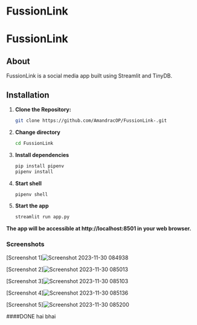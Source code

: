 # FussionLink

# FussionLink

## About
FussionLink is a social media app built using Streamlit and TinyDB.

## Installation

1. **Clone the Repository:**
   ```bash
   git clone https://github.com/AmandracOP/FussionLink-.git
2. **Change directory**
   ```bash
   cd FussionLink
3. **Install dependencies**
   ```bash
   pip install pipenv
   pipenv install
4. **Start shell**
   ```bash
   pipenv shell
5. **Start the app**
   ```bash
   streamlit run app.py
   
**The app will be accessible at http://localhost:8501 in your web browser.**

### Screenshots
[Screenshot 1]![Screenshot 2023-11-30 084938](https://github.com/AmandracOP/FussionLink-/assets/82217000/e9c55082-0f45-4cdb-87cd-5b661230fe07)

[Screenshot 2]![Screenshot 2023-11-30 085013](https://github.com/AmandracOP/FussionLink-/assets/82217000/7176e22f-f6e7-40ca-9ad6-dd0a4377f7de)

[Screenshot 3]![Screenshot 2023-11-30 085103](https://github.com/AmandracOP/FussionLink-/assets/82217000/a1cba709-7ca5-49b3-b579-7367b88a285c)

[Screenshot 4]![Screenshot 2023-11-30 085136](https://github.com/AmandracOP/FussionLink-/assets/82217000/2e89467a-39a8-4a81-b60d-f827a6ea0339)

[Screenshot 5]![Screenshot 2023-11-30 085200](https://github.com/AmandracOP/FussionLink-/assets/82217000/f840965a-3abc-4e78-a0ab-b3f93eea84b4)

####DONE hai bhai


   
